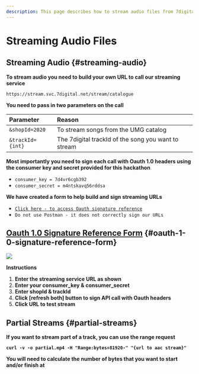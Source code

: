 ```yaml
---
description: This page describes how to stream audio files from 7digital
---
```


# Streaming Audio Files

## **Streaming Audio** {#streaming-audio}

**To stream audio you need to build your own URL to call our streaming service**

`https://stream.svc.7digital.net/stream/catalogue`

**You need to pass in two parameters on the call**

| **Parameter** | Reason |
| :--- | :--- |
| `&shopId=2020` | To stream songs from the UMG catalog |
| `&trackId={int}` | The 7digital trackId of the song you want to stream |

**Most importantly you need to sign each call with Oauth 1.0 headers using the consumer key and secret provided for this hackathon**

* `consumer_key = 7d4vr6cgb392`
* `consumer_secret = m4ntskavq56rddsa`

**We have created a form to help build and sign streaming URLs**

* [`Click here - to access Oauth signature reference​`](http://7digital.github.io/oauth-reference-page/)
* `Do not use Postman - it does not correctly sign our URLs`

## ​[Oauth 1.0 Signature Reference Form](http://7digital.github.io/oauth-reference-page/)​ {#oauth-1-0-signature-reference-form}

![](https://blobscdn.gitbook.com/v0/b/gitbook-28427.appspot.com/o/assets%2F-LMw7rB6tN87JH_K_qhA%2F-LMxIOAhVEMF2ToTg9gb%2F-LMxJILHHdqnjdsy_EMo%2FScreen%20Shot%202018-09-21%20at%2019.07.26.png?alt=media&token=a82170cb-e275-4b2a-acc1-4c7e47d7306f)

**Instructions**

1. **Enter the streaming service URL as shown**
2. **Enter your consumer\_key & consumer\_secret**
3. **Enter shopId & trackId**
4. **Click \[refresh both\] button to sign API call with Oauth headers**
5. **Click URL to test stream**

## Partial Streams {#partial-streams}

**If you want to stream part of a track, you can use the range request**

**`curl -v -o partial.mp4 -H "Range:bytes=81920-" "{url to aac stream}"`**

**You will need to calculate the number of bytes that you want to start and/or finish at**[  
](https://7digital.gitbook.io/api-doc/api-specifics)

